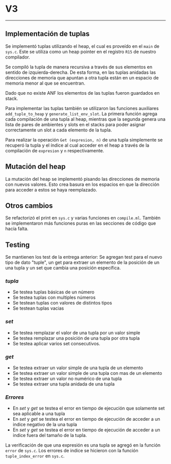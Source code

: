# V3

---

## Implementación de tuplas

Se implementó tuplas utilizando el heap, el cual es proveído en el `main` de `sys.c`. Este se utiliza como un heap pointer en el registro `R15` de nuestro compilador. 

Se compiló la tupla de manera recursiva a través de sus elementos en sentido de izquierda-derecha. De esta forma, en las tuplas anidadas las direcciones de memoria que apuntan a otra tupla están en un espacio de memoria menor al que se encuentran.

Dado que no existe ANF los elementos de las tuplas fueron guardados en stack.

Para implementar las tuplas también se utilizaron las funciones auxiliares `add_tuple_to_heap` y `generate_list_env_slot`. La primera función  agrega cada compilación de una tupla al heap, mientras que la segunda genera una lista de pares de ambientes y slots en el stacks para poder asignar correctamente un slot a cada elemento de la tupla. 

Para realizar la operación `Get (expresion, n)` de una tupla simplemente se recuperó la tupla  y el índice al cual acceder en el heap a través de la compilación de `expresion` y `n` respectivamente.


## Mutación del heap

La mutación del heap se implementó pisando las direcciones de memoria con nuevos valores. Esto crea basura en los espacios en que la dirección para acceder a estos se haya reemplazado.

## Otros cambios

Se refactorizó el print en `sys.c` y varias funciones en `compile.ml`. También se implementaron más funciones puras en las secciones de código que hacía falta.

## Testing

Se mantienen los test de la entrega anterior: Se agregan test para el nuevo tipo de dato "tuple", un get para extraer un elemento de la posición de un una tupla y un set que cambia una posición específica.

### *tupla*
- Se testea tuplas básicas de un número
- Se testea tuplas con multiples números
- Se testean tuplas con valores de distintos tipos 
- Se testean tuplas vacias

### *set*
- Se testea remplazar el valor de una tupla por un valor simple
- Se testea remplazar una posición de una tupla por otra tupla
- Se testea aplicar varios set consecutivos.

### *get*
- Se testea extraer un valor simple de una tupla de un elemento 
- Se testea extraer un valor simple de una tupla con mas de un elemento
- Se testea extraer un valor no numérico de una tupla
- Se testea extraer una tupla anidada de una tupla 

### *Errores*
- En *set* y *get* se testea el error en tiempo de ejecución que solamente set sea aplicable a una tupla
- En *set* y *get* se testea el error en tiempo de ejecución de acceder a un indice negativo de la una tupla
- En *set* y *get* se testea el error en tiempo de ejecución de acceder a un indice fuera del tamaño de la tupla.

La verificación de que una expresión es una tupla se agregó en la función `error` de `sys.c`. Los errores de indice se hicieron con la función `tuple_index_error` en `sys.c`.

